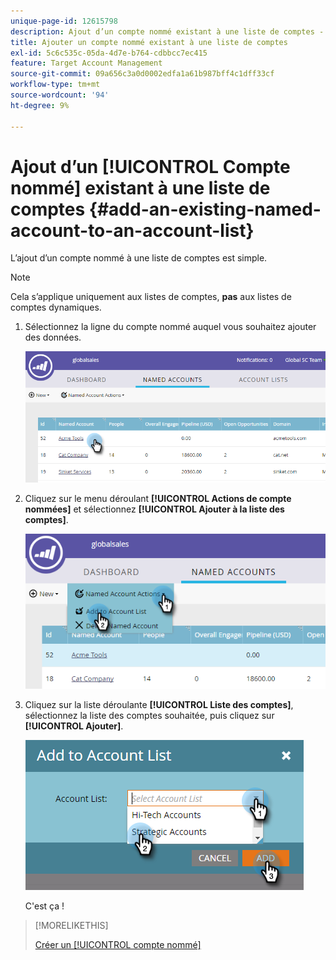 ```yaml
---
unique-page-id: 12615798
description: Ajout d’un compte nommé existant à une liste de comptes - Documents Marketo - Documentation du produit
title: Ajouter un compte nommé existant à une liste de comptes
exl-id: 5c6c535c-05da-4d7e-b764-cdbbcc7ec415
feature: Target Account Management
source-git-commit: 09a656c3a0d0002edfa1a61b987bff4c1dff33cf
workflow-type: tm+mt
source-wordcount: '94'
ht-degree: 9%

---
```


# Ajout d’un [!UICONTROL Compte nommé] existant à une liste de comptes {#add-an-existing-named-account-to-an-account-list}

L’ajout d’un compte nommé à une liste de comptes est simple.

>[!NOTE]
>
>Cela s’applique uniquement aux listes de comptes, **pas** aux listes de comptes dynamiques.

1. Sélectionnez la ligne du compte nommé auquel vous souhaitez ajouter des données.

   ![](assets/four-1.png)

1. Cliquez sur le menu déroulant **[!UICONTROL Actions de compte nommées]** et sélectionnez **[!UICONTROL Ajouter à la liste des comptes]**.

   ![](assets/five-1.png)

1. Cliquez sur la liste déroulante **[!UICONTROL Liste des comptes]**, sélectionnez la liste des comptes souhaitée, puis cliquez sur **[!UICONTROL Ajouter]**.

   ![](assets/six-1.png)

   C&#39;est ça !

>[!MORELIKETHIS]
>
>[Créer un [!UICONTROL compte nommé]](/help/marketo/product-docs/target-account-management/target/named-accounts/create-a-named-account.md)
